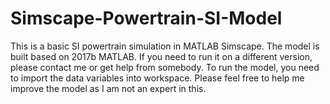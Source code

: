 # Simscape-Powertrain-SI-Model
This is a basic SI powertrain simulation in MATLAB Simscape.
The model is built based on 2017b MATLAB. If you need to run it on a different version, please contact me or get help from somebody. To run the model, you need to import the data variables into workspace.
Please feel free to help me improve the model as I am not an expert in this.
